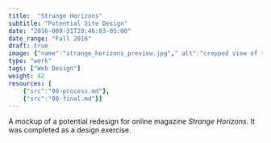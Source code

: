```yaml
---
title:  "Strange Horizons"
subtitle: "Potential Site Design"
date: "2016-009-31T20:46:03-05:00"
date_range: "Fall 2016"
draft: true
image: {"name":"strange_horizons_preview.jpg"," alt":"cropped view of the strange horizons redesign"}
type: "work"
tags: ["Web Design"]
weight: 42
resources: [
    {"src":"00-process.md"},
    {"src":"00-final.md"}]
---
```

A mockup of  a potential redesign for online magazine *Strange Horizons*. It was completed as a design exercise.